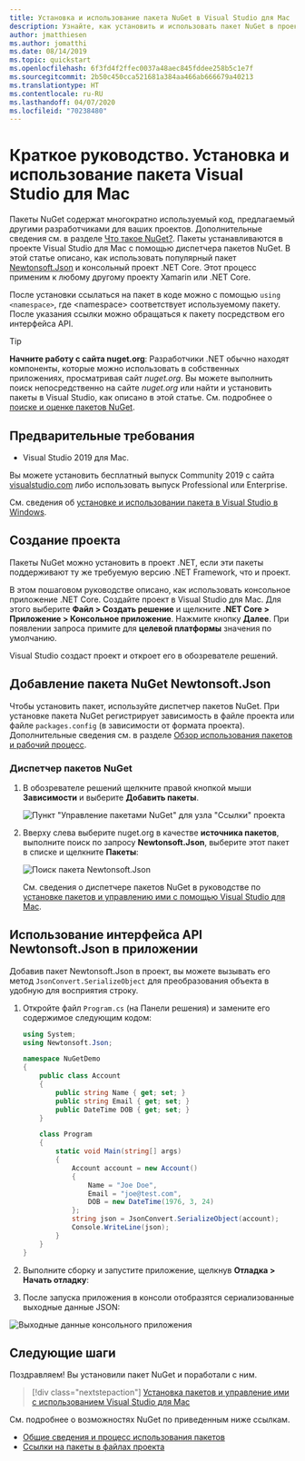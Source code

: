 ```yaml
---
title: Установка и использование пакета NuGet в Visual Studio для Mac
description: Узнайте, как установить и использовать пакет NuGet в проекте Visual Studio для Mac.
author: jmatthiesen
ms.author: jomatthi
ms.date: 08/14/2019
ms.topic: quickstart
ms.openlocfilehash: 6f3fd4f2ffec0037a48aec845fddee258b5c1e7f
ms.sourcegitcommit: 2b50c450cca521681a384aa466ab666679a40213
ms.translationtype: HT
ms.contentlocale: ru-RU
ms.lasthandoff: 04/07/2020
ms.locfileid: "70238480"
---
```

# <a name="quickstart-install-and-use-a-package-in-visual-studio-for-mac"></a>Краткое руководство. Установка и использование пакета Visual Studio для Mac

Пакеты NuGet содержат многократно используемый код, предлагаемый другими разработчиками для ваших проектов. Дополнительные сведения см. в разделе [Что такое NuGet?](../What-is-NuGet.md). Пакеты устанавливаются в проекте Visual Studio для Mac с помощью диспетчера пакетов NuGet. В этой статье описано, как использовать популярный пакет [Newtonsoft.Json](https://www.nuget.org/packages/Newtonsoft.Json/) и консольный проект .NET Core. Этот процесс применим к любому другому проекту Xamarin или .NET Core.

После установки ссылаться на пакет в коде можно с помощью `using <namespace>`, где \<namespace\> соответствует используемому пакету. После указания ссылки можно обращаться к пакету посредством его интерфейса API.

> [!Tip]
> **Начните работу с сайта nuget.org**: Разработчики .NET обычно находят компоненты, которые можно использовать в собственных приложениях, просматривая сайт *nuget.org*. Вы можете выполнить поиск непосредственно на сайте *nuget.org* или найти и установить пакеты в Visual Studio, как описано в этой статье. См. подробнее о [поиске и оценке пакетов NuGet](../consume-packages/finding-and-choosing-packages.md).

## <a name="prerequisites"></a>Предварительные требования

- Visual Studio 2019 для Mac.

Вы можете установить бесплатный выпуск Community 2019 с сайта [visualstudio.com](https://www.visualstudio.com/) либо использовать выпуск Professional или Enterprise.

См. сведения об [установке и использовании пакета в Visual Studio в Windows](install-and-use-a-package-in-visual-studio.md).

## <a name="create-a-project"></a>Создание проекта

Пакеты NuGet можно установить в проект .NET, если эти пакеты поддерживают ту же требуемую версию .NET Framework, что и проект.

В этом пошаговом руководстве описано, как использовать консольное приложение .NET Core. Создайте проект в Visual Studio для Mac. Для этого выберите **Файл > Создать решение** и щелкните **.NET Core > Приложение > Консольное приложение**. Нажмите кнопку **Далее**. При появлении запроса примите для **целевой платформы** значения по умолчанию.

Visual Studio создаст проект и откроет его в обозревателе решений.

## <a name="add-the-newtonsoftjson-nuget-package"></a>Добавление пакета NuGet Newtonsoft.Json

Чтобы установить пакет, используйте диспетчер пакетов NuGet. При установке пакета NuGet регистрирует зависимость в файле проекта или файле `packages.config` (в зависимости от формата проекта). Дополнительные сведения см. в разделе [Обзор использования пакетов и рабочий процесс](../consume-packages/Overview-and-Workflow.md).

### <a name="nuget-package-manager"></a>Диспетчер пакетов NuGet

1. В обозревателе решений щелкните правой кнопкой мыши **Зависимости** и выберите **Добавить пакеты**.

    ![Пункт "Управление пакетами NuGet" для узла "Ссылки" проекта](media/QS_Use_Mac-02-ManageNuGetPackages.png)

1. Вверху слева выберите nuget.org в качестве **источника пакетов**, выполните поиск по запросу **Newtonsoft.Json**, выберите этот пакет в списке и щелкните **Пакеты**:

    ![Поиск пакета Newtonsoft.Json](media/QS_Use_Mac-03-NewtonsoftJson.png)

    См. сведения о диспетчере пакетов NuGet в руководстве по [установке пакетов и управлению ими с помощью Visual Studio для Mac](../consume-packages/install-use-packages-visual-studio.md).

## <a name="use-the-newtonsoftjson-api-in-the-app"></a>Использование интерфейса API Newtonsoft.Json в приложении

Добавив пакет Newtonsoft.Json в проект, вы можете вызывать его метод `JsonConvert.SerializeObject` для преобразования объекта в удобную для восприятия строку.

1. Откройте файл `Program.cs` (на Панели решения) и замените его содержимое следующим кодом:

    ```cs
    using System;
    using Newtonsoft.Json;

    namespace NuGetDemo
    {
        public class Account
        {
            public string Name { get; set; }
            public string Email { get; set; }
            public DateTime DOB { get; set; }
        }
    
        class Program
        {
            static void Main(string[] args)
            {
                Account account = new Account()
                {
                    Name = "Joe Doe",
                    Email = "joe@test.com",
                    DOB = new DateTime(1976, 3, 24)
                };
                string json = JsonConvert.SerializeObject(account);
                Console.WriteLine(json);
            }
        }
    }
    ```

1. Выполните сборку и запустите приложение, щелкнув **Отладка > Начать отладку**:

1. После запуска приложения в консоли отобразятся сериализованные выходные данные JSON:

  ![Выходные данные консольного приложения](media/QS_Use_Mac-06-AppStart.png)

## <a name="next-steps"></a>Следующие шаги
Поздравляем! Вы установили пакет NuGet и поработали с ним.

> [!div class="nextstepaction"]
> [Установка пакетов и управление ими с использованием Visual Studio для Mac](/visualstudio/mac/nuget-walkthrough?toc=/nuget/toc.json)

См. подробнее о возможностях NuGet по приведенным ниже ссылкам.

- [Общие сведения и процесс использования пакетов](../consume-packages/overview-and-workflow.md)
- [Ссылки на пакеты в файлах проекта](../consume-packages/package-references-in-project-files.md)
